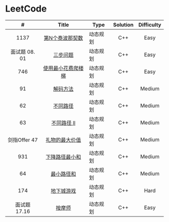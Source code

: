 # LeetCode

|       #       |                            Title                             | Type     | Solution | Difficulty |
| :-----------: | :----------------------------------------------------------: | -------- | :------: | :--------: |
|     1137      | [第N个泰波那契数](https://leetcode.cn/problems/n-th-tribonacci-number/) | 动态规划 |   C++    |    Easy    |
| 面试题 08. 01 | [三步问题](https://leetcode.cn/problems/three-steps-problem-lcci/) | 动态规划 |   C++    |    Easy    |
|      746      | [使用最小花费爬楼梯](https://leetcode.cn/problems/min-cost-climbing-stairs/) | 动态规划 |   C++    |    Easy    |
|      91       |    [解码方法](https://leetcode.cn/problems/decode-ways/)     | 动态规划 |   C++    |   Medium   |
|      62       |    [不同路径](https://leetcode.cn/problems/unique-paths/)    | 动态规划 |   C++    |   Medium   |
|      63       | [不同路径 ll](https://leetcode.cn/problems/unique-paths-ii/) | 动态规划 |   C++    |   Medium   |
| 剑指Offer 47  | [礼物的最大价值](https://leetcode.cn/problems/li-wu-de-zui-da-jie-zhi-lcof/) | 动态规划 |   C++    |   Medium   |
|      931      |                      [下降路径最小和]()                      | 动态规划 |   C++    |   Medium   |
|      64       | [最小路径和](https://leetcode.cn/problems/minimum-path-sum/) | 动态规划 |   C++    |   Medium   |
|      174      |   [地下城游戏](https://leetcode.cn/problems/dungeon-game/)   | 动态规划 |   C++    |    Hard    |
| 面试题 17.16  |  [按摩师](https://leetcode.cn/problems/the-masseuse-lcci/)   | 动态规划 |   C++    |    Easy    |

